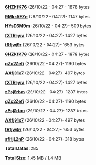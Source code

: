 [**6HZKfK76**](/data/6HZKfK76.txt) (26/10/22 - 04:27)- 1878 bytes

[**9Mkn5EZe**](/data/9Mkn5EZe.txt) (26/10/22 - 04:27)- 1147 bytes

[**HYsD6M9m**](/data/HYsD6M9m.txt) (26/10/22 - 04:27)- 509 bytes

[**fXTReyra**](/data/fXTReyra.txt) (26/10/22 - 04:27)- 1427 bytes

[**tRfjwj9r**](/data/tRfjwj9r.txt) (26/10/22 - 04:27)- 1653 bytes

[**6HZKfK76**](/data/6HZKfK76.txt) (26/10/22 - 04:27)- 1878 bytes

[**gZc2Zefi**](/data/gZc2Zefi.txt) (26/10/22 - 04:27)- 1190 bytes

[**AXfj91x7**](/data/AXfj91x7.txt) (26/10/22 - 04:27)- 497 bytes

[**fXTReyra**](/data/fXTReyra.txt) (26/10/22 - 04:27)- 1427 bytes

[**zPsj5rbm**](/data/zPsj5rbm.txt) (26/10/22 - 04:27)- 1237 bytes

[**gZc2Zefi**](/data/gZc2Zefi.txt) (26/10/22 - 04:27)- 1190 bytes

[**zPsj5rbm**](/data/zPsj5rbm.txt) (26/10/22 - 04:27)- 1237 bytes

[**AXfj91x7**](/data/AXfj91x7.txt) (26/10/22 - 04:27)- 497 bytes

[**tRfjwj9r**](/data/tRfjwj9r.txt) (26/10/22 - 04:27)- 1653 bytes

[**sfHjL2nP**](/data/sfHjL2nP.txt) (26/10/22 - 04:27)- 318 bytes

**Total Datas**: 285

**Total Size**: 1.45 MB / 1.4 MB